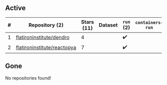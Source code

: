 ## Active
| # | Repository (2) | Stars (11) | Dataset | `run` (2) | `containers-run` |
| --- | --- | --- | --- | --- | --- |
| 1 | [flatironinstitute/dendro](https://github.com/flatironinstitute/dendro) | 4 |  | :heavy_check_mark: |  |
| 2 | [flatironinstitute/reactopya](https://github.com/flatironinstitute/reactopya) | 7 |  | :heavy_check_mark: |  |

## Gone
No repositories found!
